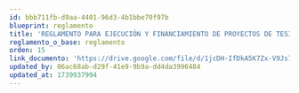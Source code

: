 ```yaml
---
id: bbb711fb-d9aa-4401-96d3-4b1bbe70f97b
blueprint: reglamento
title: 'REGLAMENTO PARA EJECUCIÓN Y FINANCIAMIENTO DE PROYECTOS DE TESIS PARA BACHILLERATO, TÍTULO, MAESTRÍA Y DOCTORADO'
reglamento_o_base: reglamento
orden: 15
link_documento: 'https://drive.google.com/file/d/1jcDH-IfDkA5K7Zx-V9Js7RxtE5bs94E3/view?usp=sharing'
updated_by: 06ac68ab-d29f-41e9-9b9a-dd4da3996484
updated_at: 1739937994
---
```


